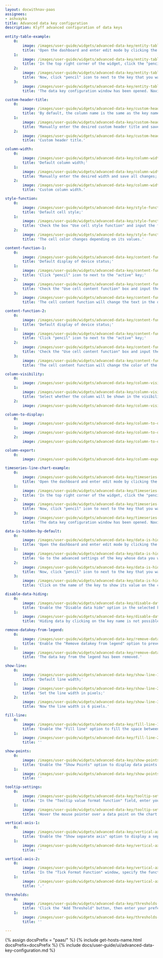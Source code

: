 ```yaml
---
layout: docwithnav-paas
assignees:
- ashvayka
title: Advanced data key configuration
description: Klyff advanced configuration of data keys
  
entity-table-example:
    0:
        image: /images/user-guide/widgets/advanced-data-key/entity-table-example-1-pe.png
        title: 'Open the dashboard and enter edit mode by clicking the button in the top right corner of the screen;'
    1:
        image: /images/user-guide/widgets/advanced-data-key/entity-table-example-2-pe.png
        title: 'In the top right corner of the widget, click the "pencil" icon to open the widget editing window;'
    2:
        image: /images/user-guide/widgets/advanced-data-key/entity-table-example-3-pe.png
        title: 'Now, click "pencil" icon to next to the key that you want to edit;'
    3:
        image: /images/user-guide/widgets/advanced-data-key/entity-table-example-4-pe.png
        title: 'The data key configuration window has been opened. Navigate to the "Advanced" tab to open advanced data key configuration.'

custom-header-title:
    0:
        image: /images/user-guide/widgets/advanced-data-key/custom-header-title-1-pe.png
        title: 'By default, the column name is the same as the key name;'
    1:
        image: /images/user-guide/widgets/advanced-data-key/custom-header-title-3-pe.png
        title: 'Manually enter the desired custom header title and save all changes;'
    2:
        image: /images/user-guide/widgets/advanced-data-key/custom-header-title-4-pe.png
        title: 'Custom header title.'

column-width:
    0:
        image: /images/user-guide/widgets/advanced-data-key/column-width-3-pe.png
        title: 'Default column width;'
    1:
        image: /images/user-guide/widgets/advanced-data-key/column-width-1-pe.png
        title: 'Manually enter the desired width and save all changes;'
    2:
        image: /images/user-guide/widgets/advanced-data-key/column-width-2-pe.png
        title: 'Custom column width.'

style-function:
    0:
        image: /images/user-guide/widgets/advanced-data-key/style-function-3-pe.png
        title: 'Default cell style;'
    1:
        image: /images/user-guide/widgets/advanced-data-key/style-function-1-pe.png
        title: 'Check the box "Use cell style function" and input the function in the "Cell style function" field and save all changes;'
    2:
        image: /images/user-guide/widgets/advanced-data-key/style-function-2-pe.png
        title: 'The cell color changes depending on its values.'

content-function-1:
    0:
        image: /images/user-guide/widgets/advanced-data-key/content-function-1-pe.png
        title: 'Default display of device status;'
    1:
        image: /images/user-guide/widgets/advanced-data-key/content-function-2-pe.png
        title: 'Click "pencil" icon to next to the "active" key;'
    2:
        image: /images/user-guide/widgets/advanced-data-key/content-function-3-pe.png
        title: 'Check the "Use cell content function" box and input the function in the "Cell content function" field and save all changes.'
    3:
        image: /images/user-guide/widgets/advanced-data-key/content-function-4-pe.png
        title: 'The cell content function will change the text in the device name row based on the device&#39;s status.'

content-function-2:
    0:
        image: /images/user-guide/widgets/advanced-data-key/content-function-1-pe.png
        title: 'Default display of device status;'
    1:
        image: /images/user-guide/widgets/advanced-data-key/content-function-2-pe.png
        title: 'Click "pencil" icon to next to the "active" key;'
    2:
        image: /images/user-guide/widgets/advanced-data-key/content-function-5-pe.png
        title: 'Check the "Use cell content function" box and input the function in the "Cell content function" field and save all changes;'
    3:
        image: /images/user-guide/widgets/advanced-data-key/content-function-6-pe.png
        title: 'The cell content function will change the color of the icon in the device name row based on the device&#39;s status.'

column-visibility:
    0:
        image: /images/user-guide/widgets/advanced-data-key/column-visibility-3-pe.png
    1:
        image: /images/user-guide/widgets/advanced-data-key/column-visibility-1-pe.png
        title: 'Select whether the column will be shown in the visibility selection menu so that clients without permissions will not be able to hide it.'
    2:
        image: /images/user-guide/widgets/advanced-data-key/column-visibility-2-pe.png

column-to-display:
    0:
        image: /images/user-guide/widgets/advanced-data-key/column-to-display-1-pe.png
    1:
        image: /images/user-guide/widgets/advanced-data-key/column-to-display-2-pe.png
    2:
        image: /images/user-guide/widgets/advanced-data-key/column-to-display-3-pe.png

column-export:
    0:
        image: /images/user-guide/widgets/advanced-data-key/column-export-1-pe.png

timeseries-line-chart-example:
    0:
        image: /images/user-guide/widgets/advanced-data-key/timeseries-line-chart-example-1-pe.png
        title: 'Open the dashboard and enter edit mode by clicking the button in the top right corner of the screen.;'
    1:
        image: /images/user-guide/widgets/advanced-data-key/timeseries-line-chart-example-2-pe.png
        title: 'In the top right corner of the widget, click the "pencil" icon to open the widget editing window;'
    2:
        image: /images/user-guide/widgets/advanced-data-key/timeseries-line-chart-example-3-pe.png
        title: 'Now, click "pencil" icon to next to the key that you want to edit;'
    3:
        image: /images/user-guide/widgets/advanced-data-key/timeseries-line-chart-example-4-pe.png
        title: 'The data key configuration window has been opened. Navigate to the "Advanced" tab to open advanced data key configuration.'

data-is-hidden-by-default:
    0:
        image: /images/user-guide/widgets/advanced-data-key/data-is-hidden-by-default-1-pe.png
        title: 'Open the dashboard and enter edit mode by clicking the button in the top right corner of the screen.;'
    1:
        image: /images/user-guide/widgets/advanced-data-key/data-is-hidden-by-default-2-pe.png
        title: 'Go to the advanced settings of the key whose data you want to hide on the chart by default, and enable "Data is hidden by default";'
    2:
        image: /images/user-guide/widgets/advanced-data-key/data-is-hidden-by-default-3-pe.png
        title: 'Now, click "pencil" icon to next to the key that you want to edit;'
    3:
        image: /images/user-guide/widgets/advanced-data-key/data-is-hidden-by-default-4-pe.png
        title: 'Click on the name of the key to show its value on the chart again.'

disable-data-hiding:
    0:
        image: /images/user-guide/widgets/advanced-data-key/disable-data-hiding-1-pe.png
        title: 'Enable the "Disable data hide" option in the selected key so that you and your users cannot hide the data on the chart by clicking on the key name;'
    1:
        image: /images/user-guide/widgets/advanced-data-key/disable-data-hiding-2-pe.png
        title: 'Hiding data by clicking on the key name is not possible.'

remove-datakey-from-legend:
    0:
        image: /images/user-guide/widgets/advanced-data-key/remove-datakey-from-legend-1-pe.png
        title: 'Enable the "Remove datakey from legend" option to prevent the selected key from being displayed in the legend;'
    1:
        image: /images/user-guide/widgets/advanced-data-key/remove-datakey-from-legend-2-pe.png
        title: 'The data key from the legend has been removed.'

show-line:
    0:
        image: /images/user-guide/widgets/advanced-data-key/show-line-1-pe.png
        title: 'Default line width;'
    1:
        image: /images/user-guide/widgets/advanced-data-key/show-line-2-pe.png
        title: 'Set the line width in pixels;'
    2:
        image: /images/user-guide/widgets/advanced-data-key/show-line-3-pe.png
        title: 'Now the line width is 6 pixels.'

fill-line:
    0:
        image: /images/user-guide/widgets/advanced-data-key/fill-line-1-pe.png
        title: 'Enable the "Fill line" option to fill the space between the line and the bottom border of the chart. You can also specify the opacity of the fill in the range of 0 to 1.'
    1:
        image: /images/user-guide/widgets/advanced-data-key/fill-line-2-pe.png
        title: ''

show-points:
    0:
        image: /images/user-guide/widgets/advanced-data-key/show-points-1-pe.png
        title: 'Enable the "Show Points" option to display data points on the chart. Specify the line width of points (px), radius of points (px), and point shape of the points.'
    1:
        image: /images/user-guide/widgets/advanced-data-key/show-points-2-pe.png
        title: ''

tooltip-settings:
    0:
        image: /images/user-guide/widgets/advanced-data-key/tooltip-settings-1-pe.png
        title: 'In the "Tooltip value format function" field, enter your tooltip function;'
    1:
        image: /images/user-guide/widgets/advanced-data-key/tooltip-settings-2-pe.png
        title: 'Hover the mouse pointer over a data point on the chart to see the customized tooltip content.'

vertical-axis-1:
    0:
        image: /images/user-guide/widgets/advanced-data-key/vertical-axis-1-pe.png
        title: 'Enable the "Show separate axis" option to display a separate axis for this data key. For this axis, you can set your own title, minimum and maximum values of the scale, specify the number of decimal places, and the step size between ticks on the vertical axis.'
    1:
        image: /images/user-guide/widgets/advanced-data-key/vertical-axis-2-pe.png
        title: ''

vertical-axis-2:
    0:
        image: /images/user-guide/widgets/advanced-data-key/vertical-axis-3-pe.png
        title: 'In the "Tick Format Function" window, specify the function that will format the value to be displayed as Y axis tick.'
    1:
        image: /images/user-guide/widgets/advanced-data-key/vertical-axis-4-pe.png
        title: '.'

thresholds:
    0:
        image: /images/user-guide/widgets/advanced-data-key/thresholds-1-pe.png
        title: 'Click the "Add Threshold" button, then enter your preferred threshold value and set the color and line width.'
    1:
        image: /images/user-guide/widgets/advanced-data-key/thresholds-2-pe.png
        title: ''

---
```


{% assign docsPrefix = "paas/" %}
{% include get-hosts-name.html docsPrefix=docsPrefix %}
{% include docs/user-guide/ui/advanced-data-key-configuration.md %}
